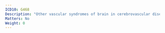 ```yaml
---
ICD10: G468
Description: "Other vascular syndromes of brain in cerebrovascular diseases"
Matters: No
Weight: 0
---
```

